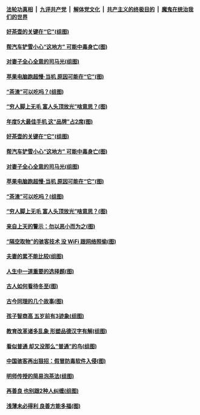 

####  [法轮功真相](../../../../basic/blob/master/README.md?t=12232331) &nbsp;|&nbsp; [九评共产党](../../../../9ping.md/blob/master/README.md?t=12232331) &nbsp;|&nbsp; [解体党文化](../../../../jtdwh.md/blob/master/README.md?t=12232331)  &nbsp;|&nbsp; [共产主义的终极目的](../../../../gczydzjmd.md/blob/master/README.md?t=12232331) &nbsp;|&nbsp; [魔鬼在统治我们的世界](../../../../mgztzwmdsj.md/blob/master/README.md?t=12232331) 

#### [好茶壶的关键在“它”(组图)](../pages/p8/955764.md?t=12232331) 

#### [帮汽车铲雪小心“这地方” 可能中毒身亡(图)](../pages/p8/956700.md?t=12232331) 

#### [对妻子全心全意的司马光(组图)](../pages/p8/956190.md?t=12232331) 

#### [苹果电脑跑超慢‧当机 原因可能在“它”(图)](../pages/p8/956660.md?t=12232331) 

#### [“茶渣”可以吃吗？(组图)](../pages/p8/955763.md?t=12232331) 

#### [“穷人脚上无毛 富人头顶放光”啥意思？(图)](../pages/p8/956638.md?t=12232331) 

#### [年度5大最佳手机 这“品牌”占2席(图)](../pages/p8/956783.md?t=12232331) 

#### [好茶壶的关键在“它”(组图)](../pages/p8/955764.md?t=12232331) 

#### [帮汽车铲雪小心“这地方” 可能中毒身亡(图)](../pages/p8/956700.md?t=12232331) 

#### [对妻子全心全意的司马光(组图)](../pages/p8/956190.md?t=12232331) 

#### [苹果电脑跑超慢‧当机 原因可能在“它”(图)](../pages/p8/956660.md?t=12232331) 

#### [“茶渣”可以吃吗？(组图)](../pages/p8/955763.md?t=12232331) 

#### [“穷人脚上无毛 富人头顶放光”啥意思？(图)](../pages/p8/956638.md?t=12232331) 

#### [来自上天的警示：勿以恶小而为之(图)](../pages/p8/955936.md?t=12232331) 

#### [“隔空取物”的骇客技术 没 WiFi 跟网络照偷(图)](../pages/p8/956552.md?t=12232331) 

#### [夫妻的累不能比较(组图)](../pages/p8/955756.md?t=12232331) 

#### [人生中一道重要的选择题(图)](../pages/p8/955395.md?t=12232331) 

#### [古人如何看待冬至(图)](../pages/p8/956481.md?t=12232331) 

#### [古今同理的几个故事(图)](../pages/p8/956180.md?t=12232331) 

#### [孩子智商高 五岁前有3迹象(组图)](../pages/p8/956181.md?t=12232331) 

#### [教育改革诸多乱象 形塑品德汉字有解(组图)](../pages/p8/952671.md?t=12232331) 

#### [看似普通 却又没那么“普通”的鸟(组图)](../pages/p8/956381.md?t=12232331) 

#### [中国骇客再出狠招：假冒防毒软件入侵(图)](../pages/p8/956367.md?t=12232331) 

#### [明师传授的简易泡茶法(组图)](../pages/p8/955738.md?t=12232331) 

#### [再善良 也别跟2种人纠缠(组图)](../pages/p8/956323.md?t=12232331) 

#### [浅薄未必得利 良善方能多福(图)](../pages/p8/955924.md?t=12232331) 

